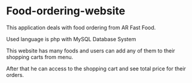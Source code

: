 # Food-ordering-website
This application deals with food ordering from AR Fast Food.

Used language is php with MySQL Database System

This website has many foods and users can add any of them to their shopping carts from menu.

After that he can access to the shopping cart and see total price for their orders.
